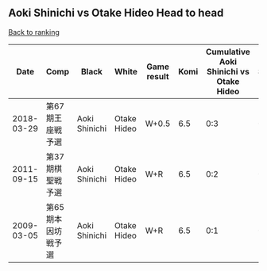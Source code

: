 ## Aoki Shinichi vs Otake Hideo Head to head

[Back to ranking](../../index.md)




| **Date** | **Comp** | **Black** | **White** | **Game result** | **Komi** | **Cumulative Aoki Shinichi vs Otake Hideo** | **Aoki Shinichi streak** | **Otake Hideo streak** | 
| --- | --- | --- | --- | --- | --- | --- | --- | --- |
| 2018-03-29 | 第67期王座戦予選 | Aoki Shinichi | Otake Hideo | W+0.5 | 6.5 | 0:3 | 0 | 3 | 
| 2011-09-15 | 第37期棋聖戦予選 | Aoki Shinichi | Otake Hideo | W+R | 6.5 | 0:2 | 0 | 2 | 
| 2009-03-05 | 第65期本因坊戦予選 | Aoki Shinichi | Otake Hideo | W+R | 6.5 | 0:1 | 0 | 1 |




